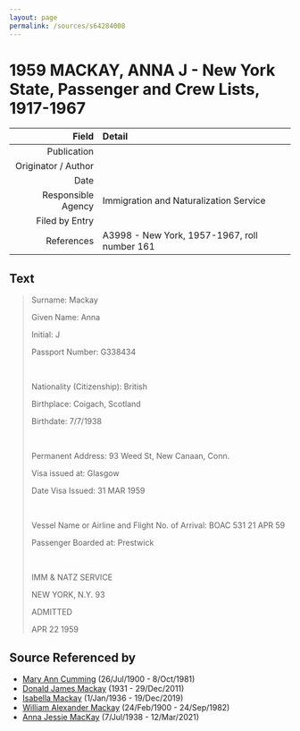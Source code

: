 ```yaml
---
layout: page
permalink: /sources/s64284008
---
```


# 1959 MACKAY, ANNA J - New York State, Passenger and Crew Lists, 1917-1967

Field | Detail
---:|:---
Publication | 
Originator / Author | 
Date | 
Responsible Agency | Immigration and Naturalization Service
Filed by Entry | 
References | A3998 - New York, 1957-1967, roll number 161

## Text

> Surname: Mackay
>
> Given Name: Anna
>
> Initial: J
>
> Passport Number: G338434
>
> <br/>
>
> Nationality (Citizenship): British
>
> Birthplace: Coigach, Scotland
>
> Birthdate: 7/7/1938
>
> <br/>
>
> Permanent Address: 93 Weed St, New Canaan, Conn.
>
> Visa issued at: Glasgow
>
> Date Visa Issued: 31 MAR 1959
>
> <br/>
>
> Vessel Name or Airline and Flight No. of Arrival: BOAC 531 21 APR 59
>
> Passenger Boarded at: Prestwick
>
> <br/>
>
> IMM & NATZ SERVICE
>
> NEW YORK, N.Y. 93
>
> ADMITTED
>
> APR 22 1959
>

## Source Referenced by

* [Mary Ann Cumming](../people/@48241984@-mary-ann-cumming-b1900-7-26-d1981-10-8.md) (26/Jul/1900 - 8/Oct/1981)
* [Donald James Mackay](../people/@43065376@-donald-james-mackay-b1931-d2011-12-29.md) (1931 - 29/Dec/2011)
* [Isabella Mackay](../people/@25303611@-isabella-mackay-b1936-1-1-d2019-12-19.md) (1/Jan/1936 - 19/Dec/2019)
* [William Alexander Mackay](../people/@9383584@-william-alexander-mackay-b1900-2-24-d1982-9-24.md) (24/Feb/1900 - 24/Sep/1982)
* [Anna Jessie MacKay](../people/@41265374@-anna-jessie-mackay-b1938-7-7-d2021-3-12.md) (7/Jul/1938 - 12/Mar/2021)
